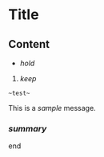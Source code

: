 # Title

## Content

- *hold*

1. *keep*

```shell script
~test~
```

This is a *sample* message.

### *summary*

end